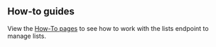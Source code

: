 ## How-to guides

View the [How-To pages][1] to see how to work with the lists endpoint to manage lists.

<!-- Referenced links -->
[1]: ../how-to/index.md
